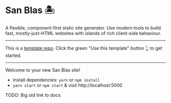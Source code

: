 # San Blas 🏝

A flexible, component-first static site generator. Use modern tools to build fast, mostly-just-HTML websites with islands of rich client-side behaviour.

---

This is a [template repo](https://github.blog/2019-06-06-generate-new-repositories-with-repository-templates/). Click the green "Use this template" button 👆 to get started.

---

Welcome to your new San Blas site!

- Install dependencies: `yarn` or `npm install`
- `yarn start` or `npm start` & visit http://localhost:5000

TODO: Big old link to docs
